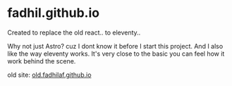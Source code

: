 # fadhil.github.io

Created to replace the old react.. to eleventy..

Why not just Astro? cuz I dont know it before I start this project.
And I also like the way eleventy works. 
It's very close to the basic you can feel how it work behind the scene.

old site: [old.fadhilaf.github.io](https://github.com/fadhilaf/old.fadhilaf.github.io)
